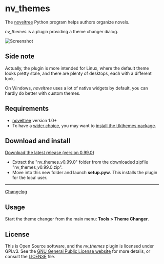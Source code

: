 # nv_themes

The [noveltree](https://peter88213.github.io/noveltree/) Python program helps authors organize novels.  

*nv_themes* is a plugin providing a theme changer dialog. 

![Screenshot](Screenshots/screen01.png)

## Side note

Actually, the plugin is more intended for Linux, where the default theme looks pretty stale, and there are plenty of desktops, each with a different look.

On Windows, *noveltree* uses a lot of native widgets by default, you can hardly do better with custom themes.

## Requirements

- [noveltree](https://peter88213.github.io/noveltree/) version 1.0+
- To have a [wider choice](https://ttkthemes.readthedocs.io/en/latest/themes.html), you may want to [install the ttkthemes package](https://ttkthemes.readthedocs.io/en/latest/installation.html).

## Download and install

[Download the latest release (version 0.99.0)](https://github.com/peter88213/nv_themes/raw/main/dist/nv_themes_v0.99.0.zip)

- Extract the "nv_themes_v0.99.0" folder from the downloaded zipfile "nv_themes_v0.99.0.zip".
- Move into this new folder and launch **setup.pyw**. This installs the plugin for the local user.

---

[Changelog](changelog)

## Usage

Start the theme changer from the main menu: **Tools > Theme Changer**.

## License

This is Open Source software, and the *nv_themes* plugin is licensed under GPLv3. See the
[GNU General Public License website](https://www.gnu.org/licenses/gpl-3.0.en.html) for more
details, or consult the [LICENSE](https://github.com/peter88213/nv_themes/blob/main/LICENSE) file.
